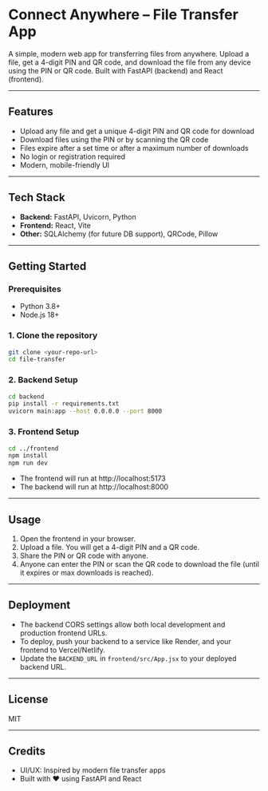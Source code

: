 # Connect Anywhere – File Transfer App

A simple, modern web app for transferring files from anywhere. Upload a file, get a 4-digit PIN and QR code, and download the file from any device using the PIN or QR code. Built with FastAPI (backend) and React (frontend).

---

## Features
- Upload any file and get a unique 4-digit PIN and QR code for download
- Download files using the PIN or by scanning the QR code
- Files expire after a set time or after a maximum number of downloads
- No login or registration required
- Modern, mobile-friendly UI

---

## Tech Stack
- **Backend:** FastAPI, Uvicorn, Python
- **Frontend:** React, Vite
- **Other:** SQLAlchemy (for future DB support), QRCode, Pillow

---

## Getting Started

### Prerequisites
- Python 3.8+
- Node.js 18+

### 1. Clone the repository
```sh
git clone <your-repo-url>
cd file-transfer
```

### 2. Backend Setup
```sh
cd backend
pip install -r requirements.txt
uvicorn main:app --host 0.0.0.0 --port 8000
```

### 3. Frontend Setup
```sh
cd ../frontend
npm install
npm run dev
```

- The frontend will run at http://localhost:5173
- The backend will run at http://localhost:8000

---

## Usage
1. Open the frontend in your browser.
2. Upload a file. You will get a 4-digit PIN and a QR code.
3. Share the PIN or QR code with anyone.
4. Anyone can enter the PIN or scan the QR code to download the file (until it expires or max downloads is reached).

---

## Deployment
- The backend CORS settings allow both local development and production frontend URLs.
- To deploy, push your backend to a service like Render, and your frontend to Vercel/Netlify.
- Update the `BACKEND_URL` in `frontend/src/App.jsx` to your deployed backend URL.

---

## License
MIT

---

## Credits
- UI/UX: Inspired by modern file transfer apps
- Built with ❤️ using FastAPI and React
